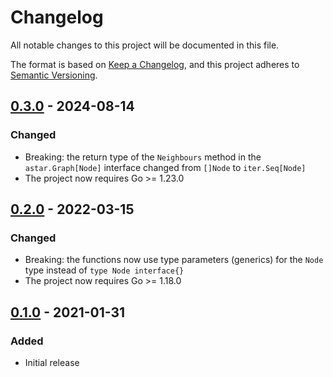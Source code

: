 # Changelog

All notable changes to this project will be documented in this file.

The format is based on [Keep a Changelog](https://keepachangelog.com/en/1.1.0/),
and this project adheres to [Semantic Versioning](https://semver.org/spec/v2.0.0.html).

## [0.3.0] - 2024-08-14

### Changed
- Breaking: the return type of the `Neighbours` method in the `astar.Graph[Node]`
  interface changed from `[]Node` to `iter.Seq[Node]`
- The project now requires Go >= 1.23.0

## [0.2.0] - 2022-03-15

### Changed
- Breaking: the functions now use type parameters (generics)
  for the `Node` type instead of `type Node interface{}`
- The project now requires Go >= 1.18.0

## [0.1.0] - 2021-01-31

### Added
- Initial release

[0.3.0]: https://github.com/fzipp/astar/compare/v0.2.0...v0.3.0
[0.2.0]: https://github.com/fzipp/astar/compare/v0.1.0...v0.2.0
[0.1.0]: https://github.com/fzipp/astar/releases/tag/v0.1.0
